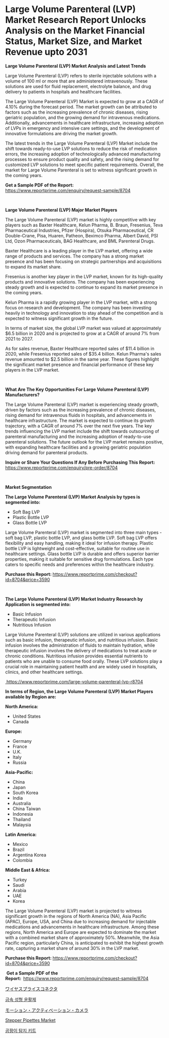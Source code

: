 <p><h1>Large Volume Parenteral (LVP) Market Research Report Unlocks Analysis on the Market Financial Status, Market Size, and Market Revenue upto 2031</h1></p><p><strong>Large Volume Parenteral (LVP) Market Analysis and Latest Trends</strong></p>
<p><p>Large Volume Parenteral (LVP) refers to sterile injectable solutions with a volume of 100 ml or more that are administered intravenously. These solutions are used for fluid replacement, electrolyte balance, and drug delivery to patients in hospitals and healthcare facilities.</p><p>The Large Volume Parenteral (LVP) Market is expected to grow at a CAGR of 4.10% during the forecast period. The market growth can be attributed to factors such as the increasing prevalence of chronic diseases, rising geriatric population, and the growing demand for intravenous medications. Additionally, advancements in healthcare infrastructure, increasing adoption of LVPs in emergency and intensive care settings, and the development of innovative formulations are driving the market growth.</p><p>The latest trends in the Large Volume Parenteral (LVP) Market include the shift towards ready-to-use LVP solutions to reduce the risk of medication errors, the increasing adoption of technologically advanced manufacturing processes to ensure product quality and safety, and the rising demand for customized LVP solutions to meet specific patient requirements. Overall, the market for Large Volume Parenteral is set to witness significant growth in the coming years.</p></p>
<p><strong>Get a Sample PDF of the Report:&nbsp;</strong> <a href="https://www.reportprime.com/enquiry/request-sample/8704">https://www.reportprime.com/enquiry/request-sample/8704</a></p>
<p>&nbsp;</p>
<p><strong>Large Volume Parenteral (LVP) Major Market Players</strong></p>
<p><p>The Large Volume Parenteral (LVP) market is highly competitive with key players such as Baxter Healthcare, Kelun Pharma, B. Braun, Fresenius, Teva Pharmaceutical Industries, Pfizer (Hospira), Otsuka Pharmaceutical, CR Double-Crane, Pisa, Huaren, Patheon, Beximco Pharma, Albert David, PSI Ltd, Ozon Pharmaceuticals, BAG Healthcare, and BML Parenteral Drugs. </p><p>Baxter Healthcare is a leading player in the LVP market, offering a wide range of products and services. The company has a strong market presence and has been focusing on strategic partnerships and acquisitions to expand its market share. </p><p>Fresenius is another key player in the LVP market, known for its high-quality products and innovative solutions. The company has been experiencing steady growth and is expected to continue to expand its market presence in the coming years. </p><p>Kelun Pharma is a rapidly growing player in the LVP market, with a strong focus on research and development. The company has been investing heavily in technology and innovation to stay ahead of the competition and is expected to witness significant growth in the future. </p><p>In terms of market size, the global LVP market was valued at approximately $6.5 billion in 2020 and is projected to grow at a CAGR of around 7% from 2021 to 2027. </p><p>As for sales revenue, Baxter Healthcare reported sales of $11.4 billion in 2020, while Fresenius reported sales of $35.4 billion. Kelun Pharma's sales revenue amounted to $2.5 billion in the same year. These figures highlight the significant market presence and financial performance of these key players in the LVP market.</p></p>
<p>&nbsp;</p>
<p><strong>What Are The Key Opportunities For Large Volume Parenteral (LVP) Manufacturers?</strong></p>
<p><p>The Large Volume Parenteral (LVP) market is experiencing steady growth, driven by factors such as the increasing prevalence of chronic diseases, rising demand for intravenous fluids in hospitals, and advancements in healthcare infrastructure. The market is expected to continue its growth trajectory, with a CAGR of around 7% over the next five years. The key trends influencing the LVP market include the shift towards outsourcing of parenteral manufacturing and the increasing adoption of ready-to-use parenteral solutions. The future outlook for the LVP market remains positive, with expanding healthcare facilities and a growing geriatric population driving demand for parenteral products.</p></p>
<p><strong>Inquire or Share Your Questions If Any Before Purchasing This Report:</strong> <a href="https://www.reportprime.com/enquiry/pre-order/8704">https://www.reportprime.com/enquiry/pre-order/8704</a></p>
<p>&nbsp;</p>
<p><strong>Market Segmentation</strong></p>
<p><strong>The Large Volume Parenteral (LVP) Market Analysis by types is segmented into:</strong></p>
<p><ul><li>Soft Bag LVP</li><li>Plastic Bottle LVP</li><li>Glass Bottle LVP</li></ul></p>
<p><p>Large Volume Parenteral (LVP) market is segmented into three main types - soft bag LVP, plastic bottle LVP, and glass bottle LVP. Soft bag LVP offers flexibility and easy handling, making it ideal for infusion therapy. Plastic bottle LVP is lightweight and cost-effective, suitable for routine use in healthcare settings. Glass bottle LVP is durable and offers superior barrier properties, making it suitable for sensitive drug formulations. Each type caters to specific needs and preferences within the healthcare industry.</p></p>
<p><strong>Purchase this Report:&nbsp;</strong><a href="https://www.reportprime.com/checkout?id=8704&price=3590">https://www.reportprime.com/checkout?id=8704&price=3590</a></p>
<p>&nbsp;</p>
<p><strong>The Large Volume Parenteral (LVP) Market Industry Research by Application is segmented into:</strong></p>
<p><ul><li>Basic Infusion</li><li>Therapeutic Infusion</li><li>Nutritious Infusion</li></ul></p>
<p><p>Large Volume Parenteral (LVP) solutions are utilized in various applications such as basic infusion, therapeutic infusion, and nutritious infusion. Basic infusion involves the administration of fluids to maintain hydration, while therapeutic infusion involves the delivery of medications to treat acute or chronic conditions. Nutritious infusion provides essential nutrients to patients who are unable to consume food orally. These LVP solutions play a crucial role in maintaining patient health and are widely used in hospitals, clinics, and other healthcare settings.</p></p>
<p><a href="https://www.reportprime.com/large-volume-parenteral-lvp-r8704">&nbsp;https://www.reportprime.com/large-volume-parenteral-lvp-r8704</a></p>
<p><strong>In terms of Region, the Large Volume Parenteral (LVP) Market Players available by Region are:</strong></p>
<p>
    <p> <strong> North America: </strong>
        <ul>
            <li>United States</li>
            <li>Canada</li>
        </ul>
        </p> 
    <p> <strong> Europe: </strong>
        <ul>
            <li>Germany</li>
            <li>France</li>
            <li>U.K.</li>
            <li>Italy</li>
            <li>Russia</li>
        </ul>
        </p> 
    <p> <strong> Asia-Pacific: </strong>
        <ul>
            <li>China</li>
            <li>Japan</li>
            <li>South Korea</li>
            <li>India</li>
            <li>Australia</li>
            <li>China Taiwan</li>
            <li>Indonesia</li>
            <li>Thailand</li>
            <li>Malaysia</li>
        </ul>
        </p> 
    <p> <strong> Latin America: </strong>
        <ul>
            <li>Mexico</li>
            <li>Brazil</li>
            <li>Argentina Korea</li>
            <li>Colombia</li>
        </ul>
        </p> 
    <p> <strong> Middle East & Africa: </strong>
        <ul>
            <li>Turkey</li>
            <li>Saudi</li>
            <li>Arabia</li>
            <li>UAE</li>
            <li>Korea</li>
        </ul>
    </p>
    </p>
<p><p>The Large Volume Parenteral (LVP) market is projected to witness significant growth in the regions of North America (NA), Asia Pacific (APAC), Europe, USA, and China due to increasing demand for injectable medications and advancements in healthcare infrastructure. Among these regions, North America and Europe are expected to dominate the market with a combined market share of approximately 50%. Meanwhile, the Asia Pacific region, particularly China, is anticipated to exhibit the highest growth rate, capturing a market share of around 30% in the LVP market.</p></p>
<p><strong>Purchase this Report: </strong><a href="https://www.reportprime.com/checkout?id=8704&price=3590">https://www.reportprime.com/checkout?id=8704&price=3590</a></p>
<p>&nbsp;<strong>Get a Sample PDF of the Report:&nbsp;&nbsp;</strong><a href="https://www.reportprime.com/enquiry/request-sample/8704">https://www.reportprime.com/enquiry/request-sample/8704</a></p>
<p><strong></strong></p>
<p><p><a href="https://github.com/reliezer65/Market-Research-Report-List-2/blob/main/656774574874.md">ワイヤスプライスコネクタ</a></p><p><a href="https://medium.com/@chellamarie1916/%EA%B8%80%EB%A1%9C%EB%B2%8C-%EA%B8%88%EC%86%8D-%ED%98%95%EC%84%B1-%EC%9C%A4%ED%99%9C%EC%A0%9C-%EC%8B%9C%EC%9E%A5-%EC%8B%9C%EC%9E%A5-%EC%A0%90%EC%9C%A0%EC%9C%A8-%EC%8B%9C%EC%9E%A5-%EB%8F%99%ED%96%A5-%EB%B0%8F-%EB%AF%B8%EB%9E%98-%EC%84%B1%EC%9E%A5-%ED%83%90%EC%83%89-fa602f2e9ef7">금속 성형 윤활제</a></p><p><a href="https://github.com/RodHoppe07/Market-Research-Report-List-2/blob/main/670709974849.md">モーション・アクティベーション・カメラ</a></p><p><a href="https://github.com/faisalayoob601/Market-Research-Report-List-1/blob/main/stepper-pipettes-market.md">Stepper Pipettes Market</a></p><p><a href="https://medium.com/@mslonkoss78/%EC%A7%84%EA%B7%A0-%EA%B2%80%EC%B6%9C-%ED%82%A4%ED%8A%B8-%EC%8B%9C%EC%9E%A5-%ED%8A%B8%EB%A0%8C%EB%93%9C-%EC%A7%84%EA%B7%A0-%EA%B2%80%EC%B6%9C-%ED%82%A4%ED%8A%B8-%EC%8B%9C%EC%9E%A5-%ED%86%B5%EC%B0%B0%EA%B3%BC-%EC%98%88%EC%B8%A1-%EB%B6%84%EC%84%9D%EC%97%90-%EC%B4%88%EC%A0%90%EC%9D%84-%EB%A7%9E%EC%B6%94%EB%8B%A4-2024-2031-524773d0cfee">곰팡이 탐지 키트</a></p></p>